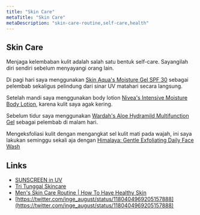 ```yaml
---
title: "Skin Care"
metaTitle: "Skin Care"
metaDescription: "skin-care-routine,self-care,health"
---
```


## Skin Care

Menjaga kelembaban kulit adalah salah satu bentuk self-care. Sayangilah diri sendiri sebelum menyayangi orang lain.

Di pagi hari saya menggunakan [Skin Aqua's Moisture Gel SPF 30](https://www.sociolla.com/skin-care/7363-moisture-gel.html) sebagai pelembab sekaligus pelindung dari sinar UV matahari secara langsung.

Setelah mandi saya menggunakan body lotion [Nivea's Intensive Moisture Body Lotion](https://www.nivea.co.id/produk/nivea-intensive-moisture-body-lotion-200ml-89997770000110048.html), karena kulit saya agak kering.

Sebelum tidur saya menggunakan [Wardah's Aloe Hydramild Multifunction Gel](https://www.sociolla.com/bath-body/3398-hydrating-aloe-vera-gel-100ml.html) sebagai pelembab di malam hari.

Mengeksfoliasi kulit dengan mengangkat sel kulit mati pada wajah, ini saya lakukan seminggu sekali aja dengan [Himalaya: Gentle Exfoliating Daily Face Wash](https://review.soco.id/product/skin-care/23167-gentle-exfoliating-daily-face-wash)

## Links

- [SUNSCREEN in UV](https://www.youtube.com/watch?v=GRD-xvlhGMc)
- [Tri Tunggal Skincare](https://twitter.com/inge_august/status/1156207151003529216)
- [Men's Skin Care Routine | How To Have Healthy Skin](https://www.youtube.com/watch?v=sI1cr4hLkwM)
- [https://twitter.com/inge_august/status/1180404969205157888](https://twitter.com/inge_august/status/1180404969205157888)
